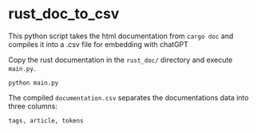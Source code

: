 # rust_doc_to_csv

This python script takes the html documentation from `cargo doc` and compiles
it into a .csv file for embedding with chatGPT

Copy the rust documentation in the `rust_doc/` directory and execute `main.py`.
```
python main.py
```
The compiled `documentation.csv` separates the documentations data into three 
columns: 

`tags, article, tokens`
